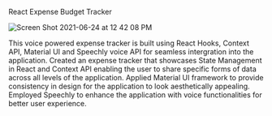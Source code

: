 React Expense Budget Tracker

![Screen Shot 2021-06-24 at 12 42 08 PM](https://user-images.githubusercontent.com/54992865/123304106-872a5180-d4ec-11eb-9ac7-402a21c7e8d8.png)


This voice powered expense tracker is built using React Hooks, Context API, Material UI and Speechly voice API for seamless intergration into the application. 
Created an expense tracker that  showcases State Management in React and Context API enabling the 
user to share specific forms of data across all levels of the application.
Applied Material UI framework to provide consistency in design for the application 
to look aesthetically appealing. 
Employed Speechly to enhance the application with voice functionalities for better user experience. 

